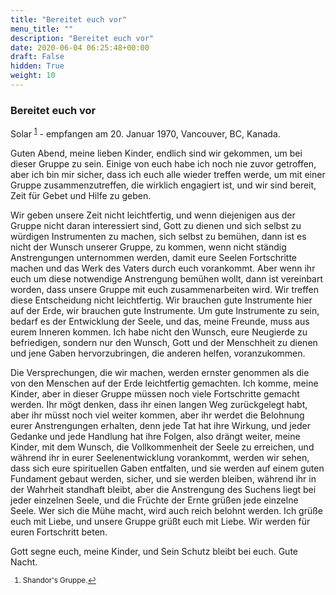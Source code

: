 ```yaml
---
title: "Bereitet euch vor"
menu_title: ""
description: "Bereitet euch vor"
date: 2020-06-04 06:25:48+00:00
draft: False
hidden: True
weight: 10
---
```

### Bereitet euch vor

Solar <sup id="a1">[1](#f1)</sup> - empfangen am 20. Januar 1970, Vancouver, BC, Kanada.

Guten Abend, meine lieben Kinder, endlich sind wir gekommen, um bei dieser Gruppe zu sein. Einige von euch habe ich noch nie zuvor getroffen, aber ich bin mir sicher, dass ich euch alle wieder treffen werde, um mit einer Gruppe zusammenzutreffen, die wirklich engagiert ist, und wir sind bereit, Zeit für Gebet und Hilfe zu geben.  

Wir geben unsere Zeit nicht leichtfertig, und wenn diejenigen aus der Gruppe nicht daran interessiert sind, Gott zu dienen und sich selbst zu würdigen Instrumenten zu machen, sich selbst zu bemühen, dann ist es nicht der Wunsch unserer Gruppe, zu kommen, wenn nicht ständig Anstrengungen unternommen werden, damit eure Seelen Fortschritte machen und das Werk des Vaters durch euch vorankommt. Aber wenn ihr euch um diese notwendige Anstrengung bemühen wollt, dann ist vereinbart worden, dass unsere Gruppe mit euch zusammenarbeiten wird. Wir treffen diese Entscheidung nicht leichtfertig. Wir brauchen gute Instrumente hier auf der Erde, wir brauchen gute Instrumente. Um gute Instrumente zu sein, bedarf es der Entwicklung der Seele, und das, meine Freunde, muss aus eurem Inneren kommen. Ich habe nicht den Wunsch, eure Neugierde zu befriedigen, sondern nur den Wunsch, Gott und der Menschheit zu dienen und jene Gaben hervorzubringen, die anderen helfen, voranzukommen.

Die Versprechungen, die wir machen, werden ernster genommen als die von den Menschen auf der Erde leichtfertig gemachten. Ich komme, meine Kinder, aber in dieser Gruppe müssen noch viele Fortschritte gemacht werden. Ihr mögt denken, dass ihr einen langen Weg zurückgelegt habt, aber ihr müsst noch viel weiter kommen, aber ihr werdet die Belohnung eurer Anstrengungen erhalten, denn jede Tat hat ihre Wirkung, und jeder Gedanke und jede Handlung hat ihre Folgen, also drängt weiter, meine Kinder, mit dem Wunsch, die Vollkommenheit der Seele zu erreichen, und während ihr in eurer Seelenentwicklung vorankommt, werden wir sehen, dass sich eure spirituellen Gaben entfalten, und sie werden auf einem guten Fundament gebaut werden, sicher, und sie werden bleiben, während ihr in der Wahrheit standhaft bleibt, aber die Anstrengung des Suchens liegt bei jeder einzelnen Seele, und die Früchte der Ernte grüßen jede einzelne Seele. Wer sich die Mühe macht, wird auch reich belohnt werden. Ich grüße euch mit Liebe, und unsere Gruppe grüßt euch mit Liebe. Wir werden für euren Fortschritt beten.

Gott segne euch, meine Kinder, und Sein Schutz bleibt bei euch. Gute Nacht.
<small>

1. <large id="f1"> Shandor's Gruppe.[↩](#a1)
